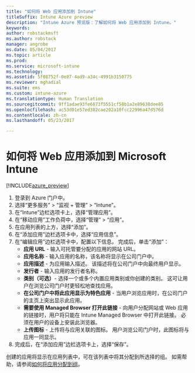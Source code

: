 ```yaml
---
title: "如何将 Web 应用添加到 Intune"
titleSuffix: Intune Azure preview
description: "Intune Azure 预览版：了解如何将 Web 应用添加到 Intune。"
keywords: 
author: robstackmsft
ms.author: robstack
manager: angrobe
ms.date: 05/04/2017
ms.topic: article
ms.prod: 
ms.service: microsoft-intune
ms.technology: 
ms.assetid: 5f08752f-0e87-4ad9-a34c-4991b3150775
ms.reviewer: mghadial
ms.suite: ems
ms.custom: intune-azure
ms.translationtype: Human Translation
ms.sourcegitcommit: 9ff1adae93fe6873f5551cf58b1a2e89638dee85
ms.openlocfilehash: ac53d01e57ed302cae202a10fcc22996a47d576d
ms.contentlocale: zh-cn
ms.lasthandoff: 05/23/2017

---
```


# <a name="how-to-add-web-apps-to-microsoft-intune"></a>如何将 Web 应用添加到 Microsoft Intune

[!INCLUDE[azure_preview](./includes/azure_preview.md)]

1. 登录到 Azure 门户中。
2. 选择“更多服务” > “监视 + 管理” > “Intune”。
3. 在“Intune”边栏选项卡上，选择“管理应用”。
4. 在“移动应用”工作负荷中，选择“管理” > “应用”。
5. 在应用列表的上方，选择“添加”。
6. 在“添加应用”边栏选项卡中，选择“应用信息”。
7. 在“编辑应用”边栏选项卡中，配置以下信息。 完成后，单击“添加”：
    - **应用 URL** - 输入可托管要分配的应用的网站 URL。
    - **应用名称** - 输入应用的名称，该名称将显示在公司门户中。
    - **应用描述** - 为应用输入描述。 该描述将在公司门户中向最终用户显示。
    - **发行者** - 输入应用的发行者名称。
    - **类别（可选）**- 选择一个或多个内置应用类别或你创建的类别。 这可让用户在浏览公司门户时更轻松地查找应用。
    - **在公司门户中将此应用显示为特色应用** - 当用户浏览应用时，在公司门户的主页上突出显示此应用。
    - **需要使用 Managed Browser 打开此链接** - 向用户分配网站或 Web 应用的链接时，用户将只能在 Intune Managed Browser 中打开此链接。 必须在用户的设备上安装此浏览器。
    - **上传图标** - 上传将与应用关联的图标。 用户浏览公司门户时，此图标将与应用一同显示。
8. 完成后，在“添加应用”边栏选项卡上，选择“保存”。

创建的应用将显示在应用列表中，可在该列表中将其分配到所选择的组。 如需帮助，请参阅[如何将应用分配到组](apps-deploy.md)。
